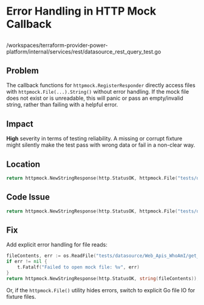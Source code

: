 # Error Handling in HTTP Mock Callback

##

/workspaces/terraform-provider-power-platform/internal/services/rest/datasource_rest_query_test.go

## Problem

The callback functions for `httpmock.RegisterResponder` directly access files with `httpmock.File(...).String()` without error handling. If the mock file does not exist or is unreadable, this will panic or pass an empty/invalid string, rather than failing with a helpful error.

## Impact

**High** severity in terms of testing reliability. A missing or corrupt fixture might silently make the test pass with wrong data or fail in a non-clear way.

## Location

```go
return httpmock.NewStringResponse(http.StatusOK, httpmock.File("tests/datasource/Web_Apis_WhoAmI/get_environment_00000000-0000-0000-0000-000000000001.json").String()), nil
```

## Code Issue

```go
return httpmock.NewStringResponse(http.StatusOK, httpmock.File("tests/datasource/Web_Apis_WhoAmI/get_environment_00000000-0000-0000-0000-000000000001.json").String()), nil
```

## Fix

Add explicit error handling for file reads:

```go
fileContents, err := os.ReadFile("tests/datasource/Web_Apis_WhoAmI/get_environment_00000000-0000-0000-0000-000000000001.json")
if err != nil {
	t.Fatalf("Failed to open mock file: %v", err)
}
return httpmock.NewStringResponse(http.StatusOK, string(fileContents)), nil
```

Or, if the `httpmock.File()` utility hides errors, switch to explicit Go file IO for fixture files.

